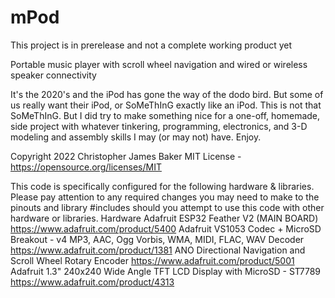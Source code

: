 # mPod
This project is in prerelease and not a complete working product yet

Portable music player with scroll wheel navigation and wired or wireless speaker connectivity

It's the 2020's and the iPod has gone the way of the dodo bird. But some of
us really want their iPod, or SoMeThInG exactly like an iPod. This is not
that SoMeThInG. But I did try to make something nice for a one-off, homemade,
side project with whatever tinkering, programming, electronics, and 3-D
modeling and assembly skills I may (or may not) have. Enjoy.

Copyright 2022 Christopher James Baker
MIT License - https://opensource.org/licenses/MIT

This code is specifically configured for the following hardware & libraries.
Please pay attention to any required changes you may need to make to the
pinouts and library #includes should you attempt to use this code with other
hardware or libraries.
  Hardware
    Adafruit ESP32 Feather V2 (MAIN BOARD)
      https://www.adafruit.com/product/5400
    Adafruit VS1053 Codec + MicroSD Breakout - v4
      MP3, AAC, Ogg Vorbis, WMA, MIDI, FLAC, WAV Decoder
      https://www.adafruit.com/product/1381
    ANO Directional Navigation and Scroll Wheel Rotary Encoder
      https://www.adafruit.com/product/5001
    Adafruit 1.3" 240x240 Wide Angle TFT LCD Display with MicroSD - ST7789
      https://www.adafruit.com/product/4313
